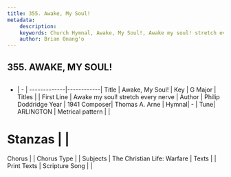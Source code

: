 ```yaml
---
title: 355. Awake, My Soul!
metadata:
    description: 
    keywords: Church Hymnal, Awake, My Soul!, Awake my soul! stretch every nerve, 
    author: Brian Onang'o
---
```



## 355. AWAKE, MY SOUL!

```txt

```

- |   -  |
-------------|------------|
Title | Awake, My Soul! |
Key | G Major |
Titles |  |
First Line | Awake my soul! stretch every nerve |
Author | Philip Doddridge
Year | 1941
Composer| Thomas A. Arne |
Hymnal|  - |
Tune| ARLINGTON |
Metrical pattern | |
# Stanzas |  |
Chorus |  |
Chorus Type |  |
Subjects | The Christian Life: Warfare |
Texts |  |
Print Texts | 
Scripture Song |  |
  
